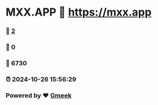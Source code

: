 # MXX.APP :link: https://mxx.app 
### :page_facing_up: [2](https://mxx.app/tag.html) 
### :speech_balloon: 0 
### :hibiscus: 6730 
### :alarm_clock: 2024-10-26 15:56:29 
### Powered by :heart: [Gmeek](https://github.com/Meekdai/Gmeek)
